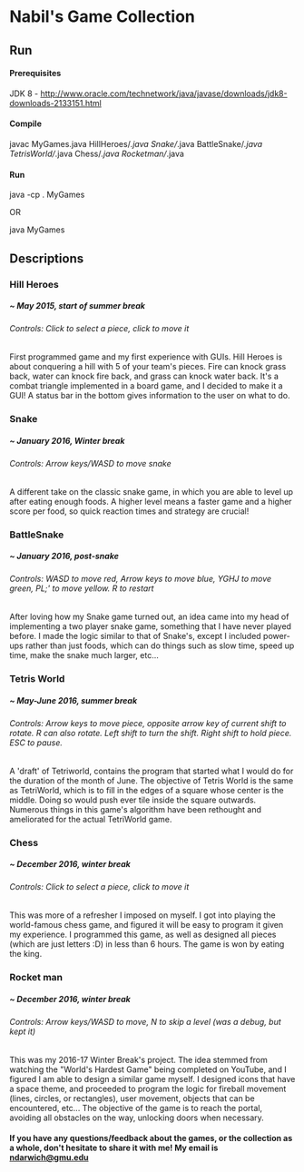 # Nabil's Game Collection

## Run
####  Prerequisites
JDK 8 - http://www.oracle.com/technetwork/java/javase/downloads/jdk8-downloads-2133151.html

####  Compile
javac MyGames.java HillHeroes/*.java Snake/*.java BattleSnake/*.java TetrisWorld/*.java Chess/*.java Rocketman/*.java

#### Run
java -cp . MyGames

OR

java MyGames

## Descriptions

### Hill Heroes
##### ~ May 2015, start of summer break
###### Controls: Click to select a piece, click to move it
First programmed game and my first experience with GUIs. Hill
Heroes is about conquering a hill with 5 of your team's pieces. Fire can 
knock grass back, water can knock fire back, and grass can knock water back.
It's a combat triangle implemented in a board game, and I decided to make it
a GUI! A status bar in the bottom gives information to the user on what to do.

### Snake
##### ~ January 2016, Winter break
###### Controls: Arrow keys/WASD to move snake
A different take on the classic snake game, in which you are able to
level up after eating enough foods. A higher level means a faster game and a
higher score per food, so quick reaction times and strategy are crucial!

### BattleSnake
##### ~ January 2016, post-snake
###### Controls: WASD to move red, Arrow keys to move blue, YGHJ to move green, PL;' to move yellow. R to restart
After loving how my Snake game turned out, an idea came into my head of implementing a two player snake game, something that I have never
played before. I made the logic similar to that of Snake's, except I included
power-ups rather than just foods, which can do things such as slow time,
speed up time, make the snake much larger, etc...


### Tetris World
##### ~ May-June 2016, summer break
###### Controls: Arrow keys to move piece, opposite arrow key of current shift to rotate. R can also rotate. Left shift to turn the shift. Right shift to hold piece. ESC to pause. 
A 'draft' of Tetriworld, contains the program that
started what I would do for the duration of the month of June. The objective
of Tetris World is the same as TetriWorld, which is to fill in the edges
of a square whose center is the middle. Doing so would push ever tile inside the square
outwards. Numerous things in this game's algorithm have been rethought and
ameliorated for the actual TetriWorld game.

### Chess
##### ~ December 2016, winter break
###### Controls: Click to select a piece, click to move it
This was more of a refresher I imposed on myself. I got into playing
the world-famous chess game, and figured it will be easy to program it given
my experience. I programmed this game, as well as designed all pieces (which 
are just letters :D) in less than 6 hours. The game is won by eating the king.

### Rocket man
##### ~ December 2016, winter break
###### Controls: Arrow keys/WASD to move, N to skip a level (was a debug, but kept it)
This was my 2016-17 Winter Break's project. The idea stemmed from
watching the "World's Hardest Game" being completed on YouTube, and I figured
I am able to design a similar game myself. I designed icons that have a space
theme, and proceeded to program the logic for fireball
movement (lines, circles, or rectangles), user movement, objects that can be
encountered, etc... The objective of the game is to reach the portal, avoiding
all obstacles on the way, unlocking doors when necessary.

#### If you have any questions/feedback about the games, or the collection as a whole, don't hesitate to share it with me! My email is ndarwich@gmu.edu

